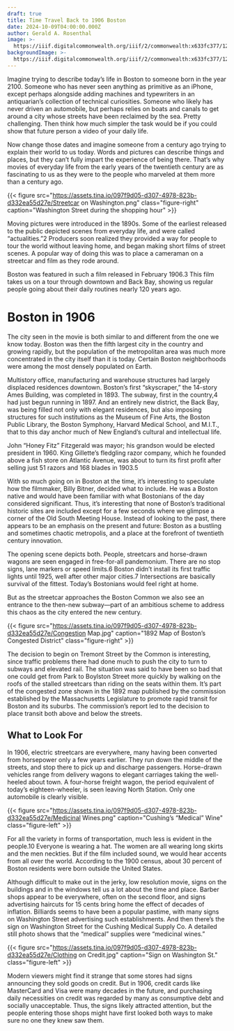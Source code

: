 ```yaml
---
draft: true
title: Time Travel Back to 1906 Boston
date: 2024-10-09T04:00:00.000Z
author: Gerald A. Rosenthal
image: >-
  https://iiif.digitalcommonwealth.org/iiif/2/commonwealth:x633fc377/12,646,8908,2839/,700/0/default.jpg
backgroundImage: >-
  https://iiif.digitalcommonwealth.org/iiif/2/commonwealth:x633fc377/12,646,8908,2839/,700/0/default.jpg
---
```


Imagine trying to describe today’s life in Boston to someone born in the year 2100. Someone who has never seen anything as primitive as an iPhone, except perhaps alongside adding machines and typewriters in an antiquarian’s collection of technical curiosities. Someone who likely has never driven an automobile, but perhaps relies on boats and canals to get around a city whose streets have been reclaimed by the sea. Pretty challenging. Then think how much simpler the task would be if you could show that future person a video of your daily life.

Now change those dates and imagine someone from a century ago trying to explain their world to us today. Words and pictures can describe things and places, but they can’t fully impart the experience of being there. That’s why movies of everyday life from the early years of the twentieth century are as fascinating to us as they were to the people who marveled at them more than a century ago.

{{< figure src="https://assets.tina.io/097f9d05-d307-4978-823b-d332ea55d27e/Streetcar on Washington.png" class="figure-right" caption="Washington Street during the shopping hour" >}}

Moving pictures were introduced in the 1890s. Some of the earliest released to the public depicted scenes from everyday life, and were called “actualities.”2 Producers soon realized they provided a way for people to tour the world without leaving home, and began making short films of street scenes. A popular way of doing this was to place a cameraman on a streetcar and film as they rode around.

Boston was featured in such a film released in February 1906.3 This film takes us on a tour through downtown and Back Bay, showing us regular people going about their daily routines nearly 120 years ago.

# Boston in 1906 

The city seen in the movie is both similar to and different from the one we know today. Boston was then the fifth largest city in the country and growing rapidly, but the population of the metropolitan area was much more concentrated in the city itself than it is today. Certain Boston neighborhoods were among the most densely populated on Earth.

Multistory office, manufacturing and warehouse structures had largely displaced residences downtown. Boston’s first “skyscraper,” the 14-story Ames Building, was completed in 1893. The subway, first in the country,4 had just begun running in 1897. And an entirely new district, the Back Bay, was being filled not only with elegant residences, but also imposing structures for such institutions as the Museum of Fine Arts, the Boston Public Library, the Boston Symphony, Harvard Medical School, and M.I.T., that to this day anchor much of New England’s cultural and intellectual life.

John “Honey Fitz” Fitzgerald was mayor; his grandson would be elected president in 1960. King Gillette’s fledgling razor company, which he founded above a fish store on Atlantic Avenue, was about to turn its first profit after selling just 51 razors and 168 blades in 1903.5

With so much going on in Boston at the time, it’s interesting to speculate how the filmmaker, Billy Bitner, decided what to include. He was a Boston native and would have been familiar with what Bostonians of the day considered significant. Thus, it’s interesting that none of Boston’s traditional historic sites are included except for a few seconds where we glimpse a corner of the Old South Meeting House. Instead of looking to the past, there appears to be an emphasis on the present and future: Boston as a bustling and sometimes chaotic metropolis, and a place at the forefront of twentieth century innovation.

The opening scene depicts both. People, streetcars and horse-drawn wagons are seen engaged in free-for-all pandemonium. There are no stop signs, lane markers or speed limits.6 Boston didn’t install its first traffic lights until 1925, well after other major cities.7 Intersections are basically survival of the fittest. Today’s Bostonians would feel right at home.

But as the streetcar approaches the Boston Common we also see an entrance to the then-new subway—part of an ambitious scheme to address this chaos as the city entered the new century.

{{< figure src="https://assets.tina.io/097f9d05-d307-4978-823b-d332ea55d27e/Congestion Map.jpg" caption="1892 Map of Boston’s Congested District" class="figure-right" >}}

The decision to begin on Tremont Street by the Common is interesting, since traffic problems there had done much to push the city to turn to subways and elevated rail. The situation was said to have been so bad that one could get from Park to Boylston Street more quickly by walking on the roofs of the stalled streetcars than riding on the seats within them. It’s part of the congested zone shown in the 1892 map published by the commission established by the Massachusetts Legislature to promote rapid transit for Boston and its suburbs. The commission’s report led to the decision to place transit both above and below the streets.

## What to Look For

In 1906, electric streetcars are everywhere, many having been converted from horsepower only a few years earlier. They run down the middle of the streets, and stop there to pick up and discharge passengers. Horse-drawn vehicles range from delivery wagons to elegant carriages taking the well-heeled about town. A four-horse freight wagon, the period equivalent of today’s eighteen-wheeler, is seen leaving North Station. Only one automobile is clearly visible.

{{< figure src="https://assets.tina.io/097f9d05-d307-4978-823b-d332ea55d27e/Medicinal Wines.png" caption="Cushing’s “Medical” Wine" class="figure-left" >}}

For all the variety in forms of transportation, much less is evident in the people.10 Everyone is wearing a hat. The women are all wearing long skirts and the men neckties. But if the film included sound, we would hear accents from all over the world. According to the 1900 census, about 30 percent of Boston residents were born outside the United States.

Although difficult to make out in the jerky, low resolution movie, signs on the buildings and in the windows tell us a lot about the time and place. Barber shops appear to be everywhere, often on the second floor, and signs advertising haircuts for 15 cents bring home the effect of decades of inflation. Billiards seems to have been a popular pastime, with many signs on Washington Street advertising such establishments. And then there’s the sign on Washington Street for the Cushing Medical Supply Co. A detailed still photo shows that the “medical” supplies were “medicinal wines.”

{{< figure src="https://assets.tina.io/097f9d05-d307-4978-823b-d332ea55d27e/Clothing on Credit.jpg" caption="Sign on Washington St." class="figure-left" >}}

Modern viewers might find it strange that some stores had signs announcing they sold goods on credit. But in 1906, credit cards like MasterCard and Visa were many decades in the future, and purchasing daily necessities on credit was regarded by many as consumptive debt and socially unacceptable. Thus, the signs likely attracted attention, but the people entering those shops might have first looked both ways to make sure no one they knew saw them.

